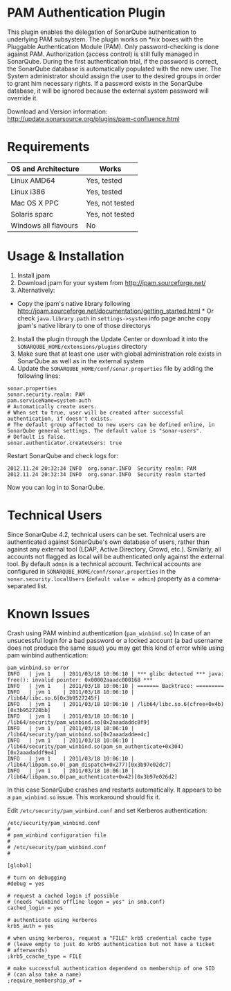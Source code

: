 PAM Authentication Plugin
=========================

This plugin enables the delegation of SonarQube authentication to underlying PAM subsystem. 
The plugin works on *nix boxes with the Pluggable Authentication Module (PAM).
Only password-checking is done against PAM. Authorization (access control) is still fully managed in SonarQube. 
During the first authentication trial, if the password is correct, the SonarQube database is automatically populated with the new user.  The System administrator should assign the user to the desired groups in order to grant him necessary rights. If a password exists in the SonarQube database, it will be ignored because the external system password will override it.

Download and Version information: http://update.sonarsource.org/plugins/pam-confluence.html

Requirements
============

| OS and Architecture | Works |
|---------------------|-------|
| Linux AMD64 | Yes, tested |
| Linux i386 | Yes, tested |
| Mac OS X PPC | Yes, not tested |
| Solaris sparc | Yes, not tested |
| Windows all flavours | No |

Usage & Installation
====================

1. Install jpam
 1. Download jpam for your system from http://jpam.sourceforge.net/
 2. Alternatively:
   * Copy the jpam's native library following http://jpam.sourceforge.net/documentation/getting_started.html
    * Or check `java.library.path` in `settings->system` info page anche copy jpam's native library to one of those directorys
2. Install the plugin through the Update Center or download it into the `SONARQUBE_HOME/extensions/plugins` directory
3. Make sure that at least one user with global administration role exists in SonarQube as well as in the external system
4. Update the `SONARQUBE_HOME/conf/sonar.properties` file by adding the following lines:
```
sonar.properties
sonar.security.realm: PAM
pam.serviceName=system-auth
# Automatically create users.
# When set to true, user will be created after successful authentication, if doesn't exists.
# The default group affected to new users can be defined online, in SonarQube general settings. The default value is "sonar-users".
# Default is false.
sonar.authenticator.createUsers: true
```

Restart SonarQube and check logs for:
```
2012.11.24 20:32:34 INFO  org.sonar.INFO  Security realm: PAM
2012.11.24 20:32:34 INFO  org.sonar.INFO  Security realm started
```

Now you can log in to SonarQube.


Technical Users
===============
Since SonarQube 4.2, technical users can be set. Technical users are authenticated against SonarQube's own database of users, rather than against any external tool (LDAP, Active Directory, Crowd, etc.).
Similarly, all accounts not flagged as local will be authenticated only against the external tool. By default `admin` is a technical account. Technical accounts are configured in `SONARQUBE_HOME/conf/sonar.properties` in the `sonar.security.localUsers` (`default value = admin`) property as a comma-separated list.

Known Issues
============
Crash using PAM winbind authentication (`pam_winbind.so`)
In case of an unsucessful login for a bad password or a locked account (a bad username does not produce the same issue) you may get this kind of error while using pam winbind authentication:
```
pam_winbind.so error
INFO   | jvm 1    | 2011/03/18 10:06:10 | *** glibc detected *** java: free(): invalid pointer: 0x00002aaadc000168 ***
INFO   | jvm 1    | 2011/03/18 10:06:10 | ======= Backtrace: =========
INFO   | jvm 1    | 2011/03/18 10:06:10 | /lib64/libc.so.6[0x3b9527245f]
INFO   | jvm 1    | 2011/03/18 10:06:10 | /lib64/libc.so.6(cfree+0x4b)[0x3b952728bb]
INFO   | jvm 1    | 2011/03/18 10:06:10 | /lib64/security/pam_winbind.so[0x2aaadaddc8f9]
INFO   | jvm 1    | 2011/03/18 10:06:10 | /lib64/security/pam_winbind.so[0x2aaadaddee4c]
INFO   | jvm 1    | 2011/03/18 10:06:10 | /lib64/security/pam_winbind.so(pam_sm_authenticate+0x304)[0x2aaadaddf9e4]
INFO   | jvm 1    | 2011/03/18 10:06:10 | /lib64/libpam.so.0(_pam_dispatch+0x277)[0x3b97e02dc7]
INFO   | jvm 1    | 2011/03/18 10:06:10 | /lib64/libpam.so.0(pam_authenticate+0x42)[0x3b97e026d2]
```

In this case SonarQube crashes and restarts automatically.
It appears to be a `pam_winbind.so` issue. This workaround should fix it.

Edit `/etc/security/pam_winbind.conf` and set Kerberos authentication:
```
/etc/security/pam_winbind.conf
#
# pam_winbind configuration file
#
# /etc/security/pam_winbind.conf
#
 
[global]
 
# turn on debugging
#debug = yes
 
# request a cached login if possible
# (needs "winbind offline logon = yes" in smb.conf)
cached_login = yes
 
# authenticate using kerberos
krb5_auth = yes
 
# when using kerberos, request a "FILE" krb5 credential cache type
# (leave empty to just do krb5 authentication but not have a ticket
# afterwards)
;krb5_ccache_type = FILE
 
# make successful authentication dependend on membership of one SID
# (can also take a name)
;require_membership_of =
```
